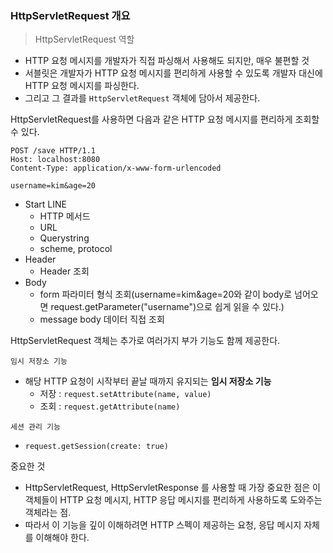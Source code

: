 ### HttpServletRequest 개요

> HttpServletRequest 역할

- HTTP 요청 메시지를 개발자가 직접 파싱해서 사용해도 되지만, 매우 불편할 것
- 서블릿은 개발자가 HTTP 요청 메시지를 편리하게 사용할 수 있도록 개발자 대신에 HTTP 요청 메시지를 파싱한다.
- 그리고 그 결과를 `HttpServletRequest` 객체에 담아서 제공한다.

HttpServletRequest를 사용하면 다음과 같은 HTTP 요청 메시지를 편리하게 조회할 수 있다.
```text
POST /save HTTP/1.1
Host: localhost:8080
Content-Type: application/x-www-form-urlencoded

username=kim&age=20
```

- Start LINE
    - HTTP 메서드
    - URL
    - Querystring
    - scheme, protocol
- Header
    - Header 조회
- Body
    - form 파라미터 형식 조회(username=kim&age=20와 같이 body로 넘어오면 request.getParameter("username")으로 쉽게 읽을 수 있다.)
    - message body 데이터 직접 조회
    
HttpServletRequest 객체는 추가로 여러가지 부가 기능도 함께 제공한다.

`임시 저장소 기능`
- 해당 HTTP 요청이 시작부터 끝날 때까지 유지되는 **임시 저장소 기능**
    - 저장 : `request.setAttribute(name, value)`
    - 조회 : `request.getAttribute(name)`


`세션 관리 기능`
- `request.getSession(create: true)`


중요한 것
- HttpServletRequest, HttpServletResponse 를 사용할 때 가장 중요한 점은 이 객체들이 HTTP 요청 메시지, HTTP 응답 메시지를 편리하게 사용하도록 도와주는 객체라는 점.
- 따라서 이 기능을 깊이 이해하려면 HTTP 스펙이 제공하는 요청, 응답 메시지 자체를 이해해야 한다.






